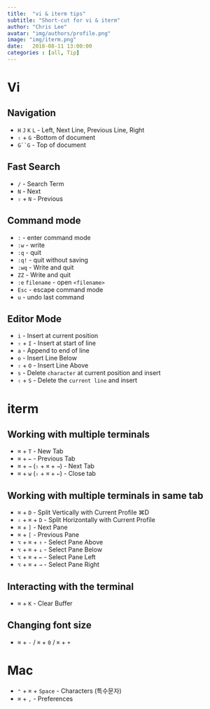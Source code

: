 ```yaml
---
title:  "vi & iterm tips"
subtitle: "Short-cut for vi & iterm"
author: "Chris Lee"
avatar: "img/authors/profile.png"
image: "img/iterm.png"
date:   2018-08-11 13:00:00
categories : [all, Tip]
---
```


# Vi

## Navigation

- `H` `J` `K`	`L` - Left, Next Line, Previous Line, Right
- `⇧` + `G` -Bottom of document
- `G``G` - Top of document

## Fast Search

- `/` - Search Term
- `N` - Next
- `⇧` + `N`	- Previous

## Command mode

- `:` -	enter command mode
- `:w` - write
- `:q` - quit
- `:q!` - quit without saving
- `:wq` - Write and quit
- `ZZ`	- Write and quit
- `:e`  `filename`	- open `<filename>`
- `Esc`	- escape command mode
- `u` - undo last command

## Editor Mode

- `i` - Insert at current position
- `⇧` + `I` - Insert at start of line
- `a` - Append to end of line
- `o` - Insert Line Below
- `⇧` + `O` - Insert Line Above
- `s` - Delete `character` at current position and insert
- `⇧` + `S` - Delete the `current line` and insert

# iterm

## Working with multiple terminals

- `⌘` + `T` - New Tab
- `⌘` + `←` - Previous Tab
- `⌘` + `→` (`⇧` + `⌘` + `→`) - Next Tab
- `⌘` + `w` (`⇧` + `⌘` + `←`) - Close tab

## Working with multiple terminals in same tab

- `⌘` + `D` - Split Vertically with Current Profile ⌘D
- `⇧` + `⌘` + `D` - Split Horizontally with Current Profile
- `⌘` + `]` - Next Pane
- `⌘` + `[` - Previous Pane
- `⌥` + `⌘` + `↑` - Select Pane Above
- `⌥` + `⌘` + `↓` - Select Pane Below
- `⌥` + `⌘` + `←` - Select Pane Left
- `⌥` + `⌘` + `→` - Select Pane Right

## Interacting with the terminal
- `⌘`  + `K` - Clear Buffer

## Changing font size
- `⌘` + `-` / `⌘` + `0` / `⌘` + `+`

# Mac
- `⌃` + `⌘` + `Space` - Characters (특수문자)
- `⌘` + `,` - Preferences